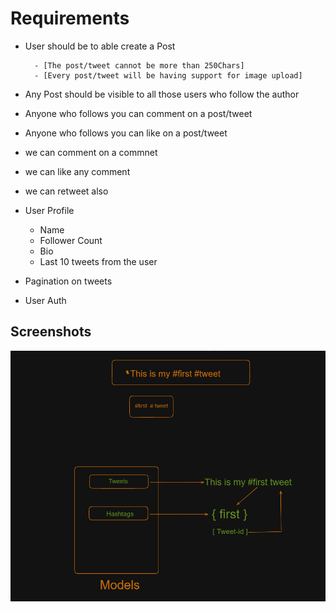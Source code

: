 # Requirements

- User should be to able create a Post

        - [The post/tweet cannot be more than 250Chars]
        - [Every post/tweet will be having support for image upload]

- Any Post should be visible to all those users who follow the author

- Anyone who follows you can comment on a post/tweet

- Anyone who follows you can like on a post/tweet

- we can comment on a commnet

- we can like any comment

- we can retweet also

- User Profile

  - Name
  - Follower Count
  - Bio
  - Last 10 tweets from the user

- Pagination on tweets

- User Auth

## Screenshots

![](/screenshots/Screenshot%202023-03-28%20083901.png)
